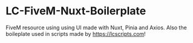 # LC-FiveM-Nuxt-Boilerplate
FiveM resource using using UI made with Nuxt, Pinia and Axios. Also the boileplate used in scripts made by https://lcscripts.com!
